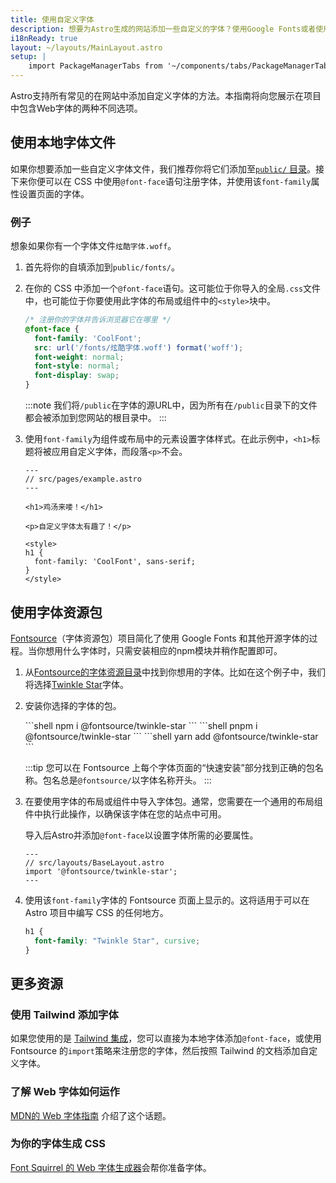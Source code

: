 ```yaml
---
title: 使用自定义字体
description: 想要为Astro生成的网站添加一些自定义的字体？使用Google Fonts或者使用本地文件以添加自定义字体。
i18nReady: true
layout: ~/layouts/MainLayout.astro
setup: |
    import PackageManagerTabs from '~/components/tabs/PackageManagerTabs.astro';
---
```


Astro支持所有常见的在网站中添加自定义字体的方法。本指南将向您展示在项目中包含Web字体的两种不同选项。

## 使用本地字体文件

如果你想要添加一些自定义字体文件，我们推荐你将它们添加至[`public/` 目录](/zh-cn/core-concepts/project-structure/#public)。接下来你便可以在 CSS 中使用`@font-face`语句注册字体，并使用该`font-family`属性设置页面的字体。

### 例子

想象如果你有一个字体文件`炫酷字体.woff`。

1. 首先将你的自填添加到`public/fonts/`。

2. 在你的 CSS 中添加一个`@font-face`语句。这可能位于你导入的全局`.css`文件中，也可能位于你要使用此字体的布局或组件中的`<style>`块中。

    ```css
    /* 注册你的字体并告诉浏览器它在哪里 */
    @font-face {
      font-family: 'CoolFont';
      src: url('/fonts/炫酷字体.woff') format('woff');
      font-weight: normal;
      font-style: normal;
      font-display: swap;
    }
    ```

    :::note
    我们将`/public`在字体的源URL中，因为所有在`/public`目录下的文件都会被添加到您网站的根目录中。
    :::

3. 使用`font-family`为组件或布局中的元素设置字体样式。在此示例中，`<h1>`标题将被应用自定义字体，而段落`<p>`不会。

    ```astro {10-12}
    ---
    // src/pages/example.astro
    ---

    <h1>鸡汤来喽！</h1>

    <p>自定义字体太有趣了！</p>

    <style>
    h1 {
      font-family: 'CoolFont', sans-serif;
    }
    </style>
    ```

## 使用字体资源包

[Fontsource](https://fontsource.org/)（字体资源包）项目简化了使用 Google Fonts 和其他开源字体的过程。当你想用什么字体时，只需安装相应的npm模块并稍作配置即可。

1. 从[Fontsource的字体资源目录](https://fontsource.org/fonts)中找到你想用的字体。比如在这个例子中，我们将选择[Twinkle Star](https://fontsource.org/fonts/twinkle-star)字体。

2. 安装你选择的字体的包。

    <PackageManagerTabs>
      <Fragment slot="npm">
      ```shell
      npm i @fontsource/twinkle-star
      ```
      </Fragment>
      <Fragment slot="pnpm">
      ```shell
      pnpm i @fontsource/twinkle-star
      ```
      </Fragment>
      <Fragment slot="yarn">
      ```shell
      yarn add @fontsource/twinkle-star
      ```
      </Fragment>
    </PackageManagerTabs>

    :::tip
    您可以在 Fontsource 上每个字体页面的“快速安装”部分找到正确的包名称。包名总是`@fontsource/`以字体名称开头。
    :::

3. 在要使用字体的布局或组件中导入字体包。通常，您需要在一个通用的布局组件中执行此操作，以确保该字体在您的站点中可用。

    导入后Astro并添加`@font-face`以设置字体所需的必要属性。

    ```astro
    ---
    // src/layouts/BaseLayout.astro
    import '@fontsource/twinkle-star';
    ---
    ```

4. 使用该`font-family`字体的 Fontsource 页面上显示的。这将适用于可以在 Astro 项目中编写 CSS 的任何地方。

    ```css
    h1 {
      font-family: "Twinkle Star", cursive;
    }
    ```

## 更多资源

### 使用 Tailwind 添加字体

如果您使用的是 [Tailwind 集成](/zh-cn/guides/integrations-guide/tailwind/)，您可以直接为本地字体添加`@font-face`，或使用 Fontsource 的`import`策略来注册您的字体，然后按照 Tailwind 的文档添加自定义字体。

### 了解 Web 字体如何运作

[MDN的 Web 字体指南](https://developer.mozilla.org/en-US/docs/Learn/CSS/Styling_text/Web_fonts) 介绍了这个话题。

### 为你的字体生成 CSS

[Font Squirrel 的 Web 字体生成器](https://www.fontsquirrel.com/tools/webfont-generator)会帮你准备字体。
